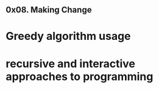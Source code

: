 ## 0x08. Making Change

# Greedy algorithm usage
# recursive and interactive approaches to programming
